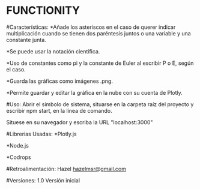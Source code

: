 # FUNCTIONITY

#Características:
*Añade los asteriscos en el caso de querer indicar multiplicación cuando se tienen dos paréntesis juntos o una variable y una constante junta.

*Se puede usar la notación científica.

*Uso de constantes como pi y la constante de Euler al escribir P o E, según el caso.

*Guarda las gráficas como imágenes .png.

*Permite guardar y editar la gráfica en la nube con su cuenta de Plotly.

#Uso:
Abrir el símbolo de sistema, situarse en la carpeta raíz del proyecto y escribir npm start, en la línea de comando.

Situese en su navegador y escriba la URL "localhost:3000"

#Librerias Usadas:
*Plotly.js

*Node.js

*Codrops

#Retroalimentación:
Hazel
hazelmsr@gmail.com

#Versiones:
1.0
Versión inicial
